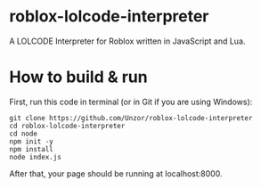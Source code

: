 # roblox-lolcode-interpreter
A LOLCODE Interpreter for Roblox written in JavaScript and Lua.

# How to build & run
First, run this code in terminal (or in Git if you are using Windows):
```
git clone https://github.com/Unzor/roblox-lolcode-interpreter
cd roblox-lolcode-interpreter
cd node
npm init -y
npm install
node index.js
```
After that, your page should be running at localhost:8000.
